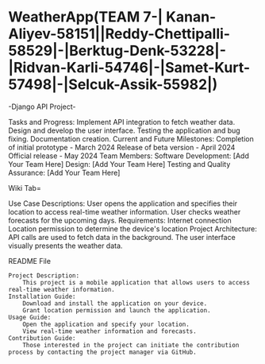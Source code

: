 # WeatherApp(TEAM 7-| Kanan-Aliyev-58151||Reddy-Chettipalli-58529|-|Berktug-Denk-53228|-|Ridvan-Karli-54746|-|Samet-Kurt-57498|-|Selcuk-Assik-55982|)
-Django API Project-

  Tasks and Progress:
        Implement API integration to fetch weather data.
        Design and develop the user interface.
        Testing the application and bug fixing.
        Documentation creation.
  Current and Future Milestones:
        Completion of initial prototype - March 2024
        Release of beta version - April 2024
        Official release - May 2024
  Team Members:
        Software Development: [Add Your Team Here]
        Design: [Add Your Team Here]
        Testing and Quality Assurance: [Add Your Team Here]

Wiki Tab=

  Use Case Descriptions:
        User opens the application and specifies their location to access real-time weather information.
        User checks weather forecasts for the upcoming days.
  Requirements:
        Internet connection
        Location permission to determine the device's location
  Project Architecture:
        API calls are used to fetch data in the background.
        The user interface visually presents the weather data.

README File

    Project Description:
        This project is a mobile application that allows users to access real-time weather information.
    Installation Guide:
        Download and install the application on your device.
        Grant location permission and launch the application.
    Usage Guide:
        Open the application and specify your location.
        View real-time weather information and forecasts.
    Contribution Guide:
        Those interested in the project can initiate the contribution process by contacting the project manager via GitHub.


  
